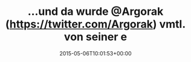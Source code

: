 ---
retweeted: false
source: <a href="https://about.twitter.com/products/tweetdeck" rel="nofollow">TweetDeck</a>
entities:
  user_mentions:
  - name: Florian Gilcher (@skade@hachyderm.io)
    screen_name: Argorak
    indices:
    - '14'
    - '22'
    id_str: '27227212'
    id: '27227212'
  urls: []
  symbols: []
  media:
  - expanded_url: https://twitter.com/bascht/status/595891222612471808/photo/1
    indices:
    - '73'
    - '95'
    url: http://t.co/5no5B9S2Wu
    media_url: http://pbs.twimg.com/media/CEUH21KWAAA1xew.png
    id_str: '595891164261253120'
    id: '595891164261253120'
    media_url_https: https://pbs.twimg.com/media/CEUH21KWAAA1xew.png
    sizes:
      small:
        w: '680'
        h: '34'
        resize: fit
      medium:
        w: '1200'
        h: '61'
        resize: fit
      large:
        w: '1266'
        h: '64'
        resize: fit
      thumb:
        w: '64'
        h: '64'
        resize: crop
    type: photo
    display_url: pic.twitter.com/5no5B9S2Wu
  hashtags: []
display_text_range:
- '0'
- '95'
favorite_count: '2'
id_str: '595891222612471808'
truncated: false
retweet_count: '0'
id: '595891222612471808'
possibly_sensitive: false
created_at: Wed May 06 10:01:53 +0000 2015
favorited: false
full_text: "…und da wurde [@Argorak](https://twitter.com/Argorak) vmtl. von seiner
  eigenen Weissagung dahingerafft."
lang: de
extended_entities:
  media:
  - expanded_url: https://twitter.com/bascht/status/595891222612471808/photo/1
    indices:
    - '73'
    - '95'
    url: http://t.co/5no5B9S2Wu
    media_url: http://pbs.twimg.com/media/CEUH21KWAAA1xew.png
    id_str: '595891164261253120'
    id: '595891164261253120'
    media_url_https: https://pbs.twimg.com/media/CEUH21KWAAA1xew.png
    sizes:
      small:
        w: '680'
        h: '34'
        resize: fit
      medium:
        w: '1200'
        h: '61'
        resize: fit
      large:
        w: '1266'
        h: '64'
        resize: fit
      thumb:
        w: '64'
        h: '64'
        resize: crop
    type: photo
    display_url: pic.twitter.com/5no5B9S2Wu
tags:
- pesos/twitter
date: '2015-05-06T10:01:53+00:00'
src: https://twitter.com/bascht/status/595891222612471808
original_url: https://twitter.com/bascht/status/595891222612471808
type: twitter_tweet
media_url: https://img.bascht.com/twitter/pbs.twimg.com/media/CEUH21KWAAA1xew.png
text: "…und da wurde [@Argorak](https://twitter.com/Argorak) vmtl. von seiner eigenen
  Weissagung dahingerafft."
title: "…und da wurde @Argorak (https://twitter.com/Argorak) vmtl. von seiner e"

---